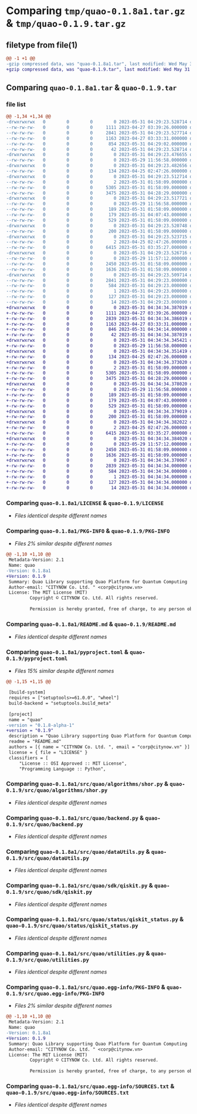 # Comparing `tmp/quao-0.1.8a1.tar.gz` & `tmp/quao-0.1.9.tar.gz`

## filetype from file(1)

```diff
@@ -1 +1 @@
-gzip compressed data, was "quao-0.1.8a1.tar", last modified: Wed May 31 04:29:23 2023, max compression
+gzip compressed data, was "quao-0.1.9.tar", last modified: Wed May 31 04:34:34 2023, max compression
```

## Comparing `quao-0.1.8a1.tar` & `quao-0.1.9.tar`

### file list

```diff
@@ -1,34 +1,34 @@
-drwxrwxrwx   0        0        0        0 2023-05-31 04:29:23.528714 quao-0.1.8a1/
--rw-rw-rw-   0        0        0     1111 2023-04-27 03:39:26.000000 quao-0.1.8a1/LICENSE
--rw-rw-rw-   0        0        0     2841 2023-05-31 04:29:23.527714 quao-0.1.8a1/PKG-INFO
--rw-rw-rw-   0        0        0     1163 2023-04-27 03:33:31.000000 quao-0.1.8a1/README.md
--rw-rw-rw-   0        0        0      854 2023-05-31 04:29:02.000000 quao-0.1.8a1/pyproject.toml
--rw-rw-rw-   0        0        0       42 2023-05-31 04:29:23.528714 quao-0.1.8a1/setup.cfg
-drwxrwxrwx   0        0        0        0 2023-05-31 04:29:23.476655 quao-0.1.8a1/src/
--rw-rw-rw-   0        0        0        0 2023-05-29 11:56:58.000000 quao-0.1.8a1/src/__init__.py
-drwxrwxrwx   0        0        0        0 2023-05-31 04:29:23.482656 quao-0.1.8a1/src/quao/
--rw-rw-rw-   0        0        0      134 2023-04-25 02:47:26.000000 quao-0.1.8a1/src/quao/__init__.py
-drwxrwxrwx   0        0        0        0 2023-05-31 04:29:23.512714 quao-0.1.8a1/src/quao/algorithms/
--rw-rw-rw-   0        0        0        2 2023-05-31 01:58:09.000000 quao-0.1.8a1/src/quao/algorithms/__init__.py
--rw-rw-rw-   0        0        0     5305 2023-05-31 01:58:09.000000 quao-0.1.8a1/src/quao/algorithms/shor.py
--rw-rw-rw-   0        0        0     3475 2023-05-31 04:28:29.000000 quao-0.1.8a1/src/quao/backend.py
-drwxrwxrwx   0        0        0        0 2023-05-31 04:29:23.517721 quao-0.1.8a1/src/quao/config/
--rw-rw-rw-   0        0        0        0 2023-05-29 11:56:58.000000 quao-0.1.8a1/src/quao/config/__init__.py
--rw-rw-rw-   0        0        0      189 2023-05-31 01:58:09.000000 quao-0.1.8a1/src/quao/config/loggingConfig.py
--rw-rw-rw-   0        0        0      179 2023-05-31 04:07:43.000000 quao-0.1.8a1/src/quao/config/threadConfig.py
--rw-rw-rw-   0        0        0      529 2023-05-31 01:58:09.000000 quao-0.1.8a1/src/quao/dataUtils.py
-drwxrwxrwx   0        0        0        0 2023-05-31 04:29:23.520748 quao-0.1.8a1/src/quao/enum/
--rw-rw-rw-   0        0        0      200 2023-05-31 01:58:09.000000 quao-0.1.8a1/src/quao/enum/providerType.py
-drwxrwxrwx   0        0        0        0 2023-05-31 04:29:23.523715 quao-0.1.8a1/src/quao/sdk/
--rw-rw-rw-   0        0        0        2 2023-04-25 02:47:26.000000 quao-0.1.8a1/src/quao/sdk/__init__.py
--rw-rw-rw-   0        0        0     6415 2023-05-31 03:35:27.000000 quao-0.1.8a1/src/quao/sdk/qiskit.py
-drwxrwxrwx   0        0        0        0 2023-05-31 04:29:23.526716 quao-0.1.8a1/src/quao/status/
--rw-rw-rw-   0        0        0        0 2023-05-29 11:57:12.000000 quao-0.1.8a1/src/quao/status/__init__.py
--rw-rw-rw-   0        0        0     2450 2023-05-31 01:58:09.000000 quao-0.1.8a1/src/quao/status/qiskit_status.py
--rw-rw-rw-   0        0        0     1636 2023-05-31 01:58:09.000000 quao-0.1.8a1/src/quao/utilities.py
-drwxrwxrwx   0        0        0        0 2023-05-31 04:29:23.509714 quao-0.1.8a1/src/quao.egg-info/
--rw-rw-rw-   0        0        0     2841 2023-05-31 04:29:23.000000 quao-0.1.8a1/src/quao.egg-info/PKG-INFO
--rw-rw-rw-   0        0        0      584 2023-05-31 04:29:23.000000 quao-0.1.8a1/src/quao.egg-info/SOURCES.txt
--rw-rw-rw-   0        0        0        1 2023-05-31 04:29:23.000000 quao-0.1.8a1/src/quao.egg-info/dependency_links.txt
--rw-rw-rw-   0        0        0      127 2023-05-31 04:29:23.000000 quao-0.1.8a1/src/quao.egg-info/requires.txt
--rw-rw-rw-   0        0        0       14 2023-05-31 04:29:23.000000 quao-0.1.8a1/src/quao.egg-info/top_level.txt
+drwxrwxrwx   0        0        0        0 2023-05-31 04:34:34.387019 quao-0.1.9/
+-rw-rw-rw-   0        0        0     1111 2023-04-27 03:39:26.000000 quao-0.1.9/LICENSE
+-rw-rw-rw-   0        0        0     2839 2023-05-31 04:34:34.386019 quao-0.1.9/PKG-INFO
+-rw-rw-rw-   0        0        0     1163 2023-04-27 03:33:31.000000 quao-0.1.9/README.md
+-rw-rw-rw-   0        0        0      846 2023-05-31 04:34:14.000000 quao-0.1.9/pyproject.toml
+-rw-rw-rw-   0        0        0       42 2023-05-31 04:34:34.387019 quao-0.1.9/setup.cfg
+drwxrwxrwx   0        0        0        0 2023-05-31 04:34:34.345421 quao-0.1.9/src/
+-rw-rw-rw-   0        0        0        0 2023-05-29 11:56:58.000000 quao-0.1.9/src/__init__.py
+drwxrwxrwx   0        0        0        0 2023-05-31 04:34:34.351419 quao-0.1.9/src/quao/
+-rw-rw-rw-   0        0        0      134 2023-04-25 02:47:26.000000 quao-0.1.9/src/quao/__init__.py
+drwxrwxrwx   0        0        0        0 2023-05-31 04:34:34.373020 quao-0.1.9/src/quao/algorithms/
+-rw-rw-rw-   0        0        0        2 2023-05-31 01:58:09.000000 quao-0.1.9/src/quao/algorithms/__init__.py
+-rw-rw-rw-   0        0        0     5305 2023-05-31 01:58:09.000000 quao-0.1.9/src/quao/algorithms/shor.py
+-rw-rw-rw-   0        0        0     3475 2023-05-31 04:28:29.000000 quao-0.1.9/src/quao/backend.py
+drwxrwxrwx   0        0        0        0 2023-05-31 04:34:34.378020 quao-0.1.9/src/quao/config/
+-rw-rw-rw-   0        0        0        0 2023-05-29 11:56:58.000000 quao-0.1.9/src/quao/config/__init__.py
+-rw-rw-rw-   0        0        0      189 2023-05-31 01:58:09.000000 quao-0.1.9/src/quao/config/loggingConfig.py
+-rw-rw-rw-   0        0        0      179 2023-05-31 04:07:43.000000 quao-0.1.9/src/quao/config/threadConfig.py
+-rw-rw-rw-   0        0        0      529 2023-05-31 01:58:09.000000 quao-0.1.9/src/quao/dataUtils.py
+drwxrwxrwx   0        0        0        0 2023-05-31 04:34:34.379019 quao-0.1.9/src/quao/enum/
+-rw-rw-rw-   0        0        0      200 2023-05-31 01:58:09.000000 quao-0.1.9/src/quao/enum/providerType.py
+drwxrwxrwx   0        0        0        0 2023-05-31 04:34:34.382022 quao-0.1.9/src/quao/sdk/
+-rw-rw-rw-   0        0        0        2 2023-04-25 02:47:26.000000 quao-0.1.9/src/quao/sdk/__init__.py
+-rw-rw-rw-   0        0        0     6415 2023-05-31 03:35:27.000000 quao-0.1.9/src/quao/sdk/qiskit.py
+drwxrwxrwx   0        0        0        0 2023-05-31 04:34:34.384020 quao-0.1.9/src/quao/status/
+-rw-rw-rw-   0        0        0        0 2023-05-29 11:57:12.000000 quao-0.1.9/src/quao/status/__init__.py
+-rw-rw-rw-   0        0        0     2450 2023-05-31 01:58:09.000000 quao-0.1.9/src/quao/status/qiskit_status.py
+-rw-rw-rw-   0        0        0     1636 2023-05-31 01:58:09.000000 quao-0.1.9/src/quao/utilities.py
+drwxrwxrwx   0        0        0        0 2023-05-31 04:34:34.370067 quao-0.1.9/src/quao.egg-info/
+-rw-rw-rw-   0        0        0     2839 2023-05-31 04:34:34.000000 quao-0.1.9/src/quao.egg-info/PKG-INFO
+-rw-rw-rw-   0        0        0      584 2023-05-31 04:34:34.000000 quao-0.1.9/src/quao.egg-info/SOURCES.txt
+-rw-rw-rw-   0        0        0        1 2023-05-31 04:34:34.000000 quao-0.1.9/src/quao.egg-info/dependency_links.txt
+-rw-rw-rw-   0        0        0      127 2023-05-31 04:34:34.000000 quao-0.1.9/src/quao.egg-info/requires.txt
+-rw-rw-rw-   0        0        0       14 2023-05-31 04:34:34.000000 quao-0.1.9/src/quao.egg-info/top_level.txt
```

### Comparing `quao-0.1.8a1/LICENSE` & `quao-0.1.9/LICENSE`

 * *Files identical despite different names*

### Comparing `quao-0.1.8a1/PKG-INFO` & `quao-0.1.9/PKG-INFO`

 * *Files 2% similar despite different names*

```diff
@@ -1,10 +1,10 @@
 Metadata-Version: 2.1
 Name: quao
-Version: 0.1.8a1
+Version: 0.1.9
 Summary: Quao Library supporting Quao Platform for Quantum Computing
 Author-email: "CITYNOW Co. Ltd. " <corp@citynow.vn>
 License: The MIT License (MIT)
         Copyright © CITYNOW Co. Ltd. All rights reserved.
         
         Permission is hereby granted, free of charge, to any person obtaining a copy of this software and associated documentation files (the “Software”), to deal in the Software without restriction, including without limitation the rights to use, copy, modify, merge, publish, distribute, sublicense, and/or sell copies of the Software, and to permit persons to whom the Software is furnished to do so, subject to the following conditions:
```

### Comparing `quao-0.1.8a1/README.md` & `quao-0.1.9/README.md`

 * *Files identical despite different names*

### Comparing `quao-0.1.8a1/pyproject.toml` & `quao-0.1.9/pyproject.toml`

 * *Files 15% similar despite different names*

```diff
@@ -1,15 +1,15 @@
 
 [build-system]
 requires = ["setuptools>=61.0.0", "wheel"]
 build-backend = "setuptools.build_meta"
 
 [project]
 name = "quao"
-version = "0.1.8-alpha-1"
+version = "0.1.9"
 description = "Quao Library supporting Quao Platform for Quantum Computing"
 readme = "README.md"
 authors = [{ name = "CITYNOW Co. Ltd. ", email = "corp@citynow.vn" }]
 license = { file = "LICENSE" }
 classifiers = [
     "License :: OSI Approved :: MIT License",
     "Programming Language :: Python",
```

### Comparing `quao-0.1.8a1/src/quao/algorithms/shor.py` & `quao-0.1.9/src/quao/algorithms/shor.py`

 * *Files identical despite different names*

### Comparing `quao-0.1.8a1/src/quao/backend.py` & `quao-0.1.9/src/quao/backend.py`

 * *Files identical despite different names*

### Comparing `quao-0.1.8a1/src/quao/dataUtils.py` & `quao-0.1.9/src/quao/dataUtils.py`

 * *Files identical despite different names*

### Comparing `quao-0.1.8a1/src/quao/sdk/qiskit.py` & `quao-0.1.9/src/quao/sdk/qiskit.py`

 * *Files identical despite different names*

### Comparing `quao-0.1.8a1/src/quao/status/qiskit_status.py` & `quao-0.1.9/src/quao/status/qiskit_status.py`

 * *Files identical despite different names*

### Comparing `quao-0.1.8a1/src/quao/utilities.py` & `quao-0.1.9/src/quao/utilities.py`

 * *Files identical despite different names*

### Comparing `quao-0.1.8a1/src/quao.egg-info/PKG-INFO` & `quao-0.1.9/src/quao.egg-info/PKG-INFO`

 * *Files 2% similar despite different names*

```diff
@@ -1,10 +1,10 @@
 Metadata-Version: 2.1
 Name: quao
-Version: 0.1.8a1
+Version: 0.1.9
 Summary: Quao Library supporting Quao Platform for Quantum Computing
 Author-email: "CITYNOW Co. Ltd. " <corp@citynow.vn>
 License: The MIT License (MIT)
         Copyright © CITYNOW Co. Ltd. All rights reserved.
         
         Permission is hereby granted, free of charge, to any person obtaining a copy of this software and associated documentation files (the “Software”), to deal in the Software without restriction, including without limitation the rights to use, copy, modify, merge, publish, distribute, sublicense, and/or sell copies of the Software, and to permit persons to whom the Software is furnished to do so, subject to the following conditions:
```

### Comparing `quao-0.1.8a1/src/quao.egg-info/SOURCES.txt` & `quao-0.1.9/src/quao.egg-info/SOURCES.txt`

 * *Files identical despite different names*

